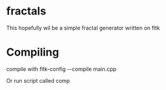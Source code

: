 # fractals

This hopefully wil be a simple fractal generator written on fltk

# Compiling

compile with fltk-config --compile main.cpp

Or run script called comp
